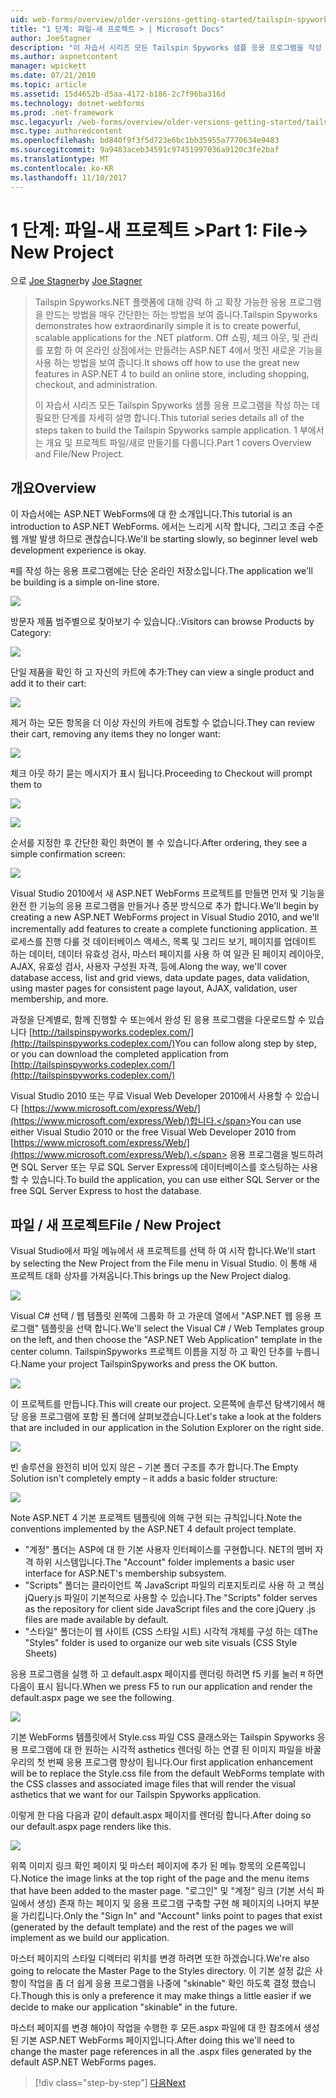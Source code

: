 ```yaml
---
uid: web-forms/overview/older-versions-getting-started/tailspin-spyworks/tailspin-spyworks-part-1
title: "1 단계: 파일-새 프로젝트 > | Microsoft Docs"
author: JoeStagner
description: "이 자습서 시리즈 모든 Tailspin Spyworks 샘플 응용 프로그램을 작성 하는 데 필요한 단계를 자세히 설명 합니다. 1 부에서는 개요 및 프로젝트 파일/새로 만들기를 다룹니다."
ms.author: aspnetcontent
manager: wpickett
ms.date: 07/21/2010
ms.topic: article
ms.assetid: 15d4652b-d5aa-4172-b186-2c7f96ba316d
ms.technology: dotnet-webforms
ms.prod: .net-framework
msc.legacyurl: /web-forms/overview/older-versions-getting-started/tailspin-spyworks/tailspin-spyworks-part-1
msc.type: authoredcontent
ms.openlocfilehash: bd840f9f3f5d723e6bc1bb35955a7770634e9483
ms.sourcegitcommit: 9a9483aceb34591c97451997036a9120c3fe2baf
ms.translationtype: MT
ms.contentlocale: ko-KR
ms.lasthandoff: 11/10/2017
---
```

<a name="part-1-file--new-project"></a><span data-ttu-id="c0a38-104">1 단계: 파일-새 프로젝트 ></span><span class="sxs-lookup"><span data-stu-id="c0a38-104">Part 1: File-> New Project</span></span>
====================
<span data-ttu-id="c0a38-105">으로 [Joe Stagner](https://github.com/JoeStagner)</span><span class="sxs-lookup"><span data-stu-id="c0a38-105">by [Joe Stagner](https://github.com/JoeStagner)</span></span>

> <span data-ttu-id="c0a38-106">Tailspin Spyworks.NET 플랫폼에 대해 강력 하 고 확장 가능한 응용 프로그램을 만드는 방법을 매우 간단한는 하는 방법을 보여 줍니다.</span><span class="sxs-lookup"><span data-stu-id="c0a38-106">Tailspin Spyworks demonstrates how extraordinarily simple it is to create powerful, scalable applications for the .NET platform.</span></span> <span data-ttu-id="c0a38-107">Off 쇼핑, 체크 아웃, 및 관리를 포함 하 여 온라인 상점에서는 만들려는 ASP.NET 4에서 멋진 새로운 기능을 사용 하는 방법을 보여 줍니다.</span><span class="sxs-lookup"><span data-stu-id="c0a38-107">It shows off how to use the great new features in ASP.NET 4 to build an online store, including shopping, checkout, and administration.</span></span>
> 
> <span data-ttu-id="c0a38-108">이 자습서 시리즈 모든 Tailspin Spyworks 샘플 응용 프로그램을 작성 하는 데 필요한 단계를 자세히 설명 합니다.</span><span class="sxs-lookup"><span data-stu-id="c0a38-108">This tutorial series details all of the steps taken to build the Tailspin Spyworks sample application.</span></span> <span data-ttu-id="c0a38-109">1 부에서는 개요 및 프로젝트 파일/새로 만들기를 다룹니다.</span><span class="sxs-lookup"><span data-stu-id="c0a38-109">Part 1 covers Overview and File/New Project.</span></span>


## <a id="_Toc260221666"></a><span data-ttu-id="c0a38-110">개요</span><span class="sxs-lookup"><span data-stu-id="c0a38-110">Overview</span></span>

<span data-ttu-id="c0a38-111">이 자습서에는 ASP.NET WebForms에 대 한 소개입니다.</span><span class="sxs-lookup"><span data-stu-id="c0a38-111">This tutorial is an introduction to ASP.NET WebForms.</span></span> <span data-ttu-id="c0a38-112">에서는 느리게 시작 합니다, 그리고 초급 수준 웹 개발 발생 하므로 괜찮습니다.</span><span class="sxs-lookup"><span data-stu-id="c0a38-112">We'll be starting slowly, so beginner level web development experience is okay.</span></span>

<span data-ttu-id="c0a38-113">म를 작성 하는 응용 프로그램에는 단순 온라인 저장소입니다.</span><span class="sxs-lookup"><span data-stu-id="c0a38-113">The application we'll be building is a simple on-line store.</span></span>

![](tailspin-spyworks-part-1/_static/image1.jpg)


<span data-ttu-id="c0a38-114">방문자 제품 범주별으로 찾아보기 수 있습니다.:</span><span class="sxs-lookup"><span data-stu-id="c0a38-114">Visitors can browse Products by Category:</span></span>

![](tailspin-spyworks-part-1/_static/image2.jpg)

<span data-ttu-id="c0a38-115">단일 제품을 확인 하 고 자신의 카트에 추가:</span><span class="sxs-lookup"><span data-stu-id="c0a38-115">They can view a single product and add it to their cart:</span></span>

![](tailspin-spyworks-part-1/_static/image3.jpg)

<span data-ttu-id="c0a38-116">제거 하는 모든 항목을 더 이상 자신의 카트에 검토할 수 없습니다.</span><span class="sxs-lookup"><span data-stu-id="c0a38-116">They can review their cart, removing any items they no longer want:</span></span>

![](tailspin-spyworks-part-1/_static/image4.jpg)

<span data-ttu-id="c0a38-117">체크 아웃 하기 묻는 메시지가 표시 됩니다.</span><span class="sxs-lookup"><span data-stu-id="c0a38-117">Proceeding to Checkout will prompt them to</span></span>

![](tailspin-spyworks-part-1/_static/image5.jpg)

![](tailspin-spyworks-part-1/_static/image6.jpg)

<span data-ttu-id="c0a38-118">순서를 지정한 후 간단한 확인 화면이 볼 수 있습니다.</span><span class="sxs-lookup"><span data-stu-id="c0a38-118">After ordering, they see a simple confirmation screen:</span></span>

![](tailspin-spyworks-part-1/_static/image7.jpg)


<span data-ttu-id="c0a38-119">Visual Studio 2010에서 새 ASP.NET WebForms 프로젝트를 만들면 먼저 및 기능을 완전 한 기능의 응용 프로그램을 만들거나 증분 방식으로 추가 합니다.</span><span class="sxs-lookup"><span data-stu-id="c0a38-119">We'll begin by creating a new ASP.NET WebForms project in Visual Studio 2010, and we'll incrementally add features to create a complete functioning application.</span></span> <span data-ttu-id="c0a38-120">프로세스를 진행 다룰 것 데이터베이스 액세스, 목록 및 그리드 보기, 페이지를 업데이트 하는 데이터, 데이터 유효성 검사, 마스터 페이지를 사용 하 여 일관 된 페이지 레이아웃, AJAX, 유효성 검사, 사용자 구성원 자격, 등에.</span><span class="sxs-lookup"><span data-stu-id="c0a38-120">Along the way, we'll cover database access, list and grid views, data update pages, data validation, using master pages for consistent page layout, AJAX, validation, user membership, and more.</span></span>

<span data-ttu-id="c0a38-121">과정을 단계별로, 함께 진행할 수 또는에서 완성 된 응용 프로그램을 다운로드할 수 있습니다 [http://tailspinspyworks.codeplex.com/](http://tailspinspyworks.codeplex.com/)</span><span class="sxs-lookup"><span data-stu-id="c0a38-121">You can follow along step by step, or you can download the completed application from [http://tailspinspyworks.codeplex.com/](http://tailspinspyworks.codeplex.com/)</span></span>

<span data-ttu-id="c0a38-122">Visual Studio 2010 또는 무료 Visual Web Developer 2010에서 사용할 수 있습니다 [https://www.microsoft.com/express/Web/](https://www.microsoft.com/express/Web/)합니다.</span><span class="sxs-lookup"><span data-stu-id="c0a38-122">You can use either Visual Studio 2010 or the free Visual Web Developer 2010 from [https://www.microsoft.com/express/Web/](https://www.microsoft.com/express/Web/).</span></span> <span data-ttu-id="c0a38-123">응용 프로그램을 빌드하려면 SQL Server 또는 무료 SQL Server Express에 데이터베이스를 호스팅하는 사용할 수 있습니다.</span><span class="sxs-lookup"><span data-stu-id="c0a38-123">To build the application, you can use either SQL Server or the free SQL Server Express to host the database.</span></span>

## <a id="_Toc260221667"></a><span data-ttu-id="c0a38-124">파일 / 새 프로젝트</span><span class="sxs-lookup"><span data-stu-id="c0a38-124">File / New Project</span></span>

<span data-ttu-id="c0a38-125">Visual Studio에서 파일 메뉴에서 새 프로젝트를 선택 하 여 시작 합니다.</span><span class="sxs-lookup"><span data-stu-id="c0a38-125">We'll start by selecting the New Project from the File menu in Visual Studio.</span></span> <span data-ttu-id="c0a38-126">이 통해 새 프로젝트 대화 상자를 가져옵니다.</span><span class="sxs-lookup"><span data-stu-id="c0a38-126">This brings up the New Project dialog.</span></span>

![](tailspin-spyworks-part-1/_static/image8.jpg)

<span data-ttu-id="c0a38-127">Visual C# 선택 / 웹 템플릿 왼쪽에 그룹화 하 고 가운데 열에서 "ASP.NET 웹 응용 프로그램" 템플릿을 선택 합니다.</span><span class="sxs-lookup"><span data-stu-id="c0a38-127">We'll select the Visual C# / Web Templates group on the left, and then choose the "ASP.NET Web Application" template in the center column.</span></span> <span data-ttu-id="c0a38-128">TailspinSpyworks 프로젝트 이름을 지정 하 고 확인 단추를 누릅니다.</span><span class="sxs-lookup"><span data-stu-id="c0a38-128">Name your project TailspinSpyworks and press the OK button.</span></span>

![](tailspin-spyworks-part-1/_static/image9.jpg)

<span data-ttu-id="c0a38-129">이 프로젝트를 만듭니다.</span><span class="sxs-lookup"><span data-stu-id="c0a38-129">This will create our project.</span></span> <span data-ttu-id="c0a38-130">오른쪽에 솔루션 탐색기에서 해당 응용 프로그램에 포함 된 폴더에 살펴보겠습니다.</span><span class="sxs-lookup"><span data-stu-id="c0a38-130">Let's take a look at the folders that are included in our application in the Solution Explorer on the right side.</span></span>

![](tailspin-spyworks-part-1/_static/image10.jpg)

<span data-ttu-id="c0a38-131">빈 솔루션을 완전히 비어 있지 않은 – 기본 폴더 구조를 추가 합니다.</span><span class="sxs-lookup"><span data-stu-id="c0a38-131">The Empty Solution isn't completely empty – it adds a basic folder structure:</span></span>

![](tailspin-spyworks-part-1/_static/image1.png)

<span data-ttu-id="c0a38-132">Note ASP.NET 4 기본 프로젝트 템플릿에 의해 구현 되는 규칙입니다.</span><span class="sxs-lookup"><span data-stu-id="c0a38-132">Note the conventions implemented by the ASP.NET 4 default project template.</span></span>

- <span data-ttu-id="c0a38-133">"계정" 폴더는 ASP에 대 한 기본 사용자 인터페이스를 구현합니다. NET의 멤버 자격 하위 시스템입니다.</span><span class="sxs-lookup"><span data-stu-id="c0a38-133">The "Account" folder implements a basic user interface for ASP.NET's membership subsystem.</span></span>
- <span data-ttu-id="c0a38-134">"Scripts" 폴더는 클라이언트 쪽 JavaScript 파일의 리포지토리로 사용 하 고 핵심 jQuery.js 파일이 기본적으로 사용할 수 있습니다.</span><span class="sxs-lookup"><span data-stu-id="c0a38-134">The "Scripts" folder serves as the repository for client side JavaScript files and the core jQuery .js files are made available by default.</span></span>
- <span data-ttu-id="c0a38-135">"스타일" 폴더는이 웹 사이트 (CSS 스타일 시트) 시각적 개체를 구성 하는 데</span><span class="sxs-lookup"><span data-stu-id="c0a38-135">The "Styles" folder is used to organize our web site visuals (CSS Style Sheets)</span></span>

<span data-ttu-id="c0a38-136">응용 프로그램을 실행 하 고 default.aspx 페이지를 렌더링 하려면 f5 키를 눌러 म 하면 다음이 표시 됩니다.</span><span class="sxs-lookup"><span data-stu-id="c0a38-136">When we press F5 to run our application and render the default.aspx page we see the following.</span></span>

![](tailspin-spyworks-part-1/_static/image11.jpg)

<span data-ttu-id="c0a38-137">기본 WebForms 템플릿에서 Style.css 파일 CSS 클래스와는 Tailspin Spyworks 응용 프로그램에 대 한 원하는 시각적 asthetics 렌더링 하는 연결 된 이미지 파일을 바꿀 우리의 첫 번째 응용 프로그램 향상이 됩니다.</span><span class="sxs-lookup"><span data-stu-id="c0a38-137">Our first application enhancement will be to replace the Style.css file from the default WebForms template with the CSS classes and associated image files that will render the visual asthetics that we want for our Tailspin Spyworks application.</span></span>

<span data-ttu-id="c0a38-138">이렇게 한 다음 다음과 같이 default.aspx 페이지를 렌더링 합니다.</span><span class="sxs-lookup"><span data-stu-id="c0a38-138">After doing so our default.aspx page renders like this.</span></span>

![](tailspin-spyworks-part-1/_static/image12.jpg)

<span data-ttu-id="c0a38-139">위쪽 이미지 링크 확인 페이지 및 마스터 페이지에 추가 된 메뉴 항목의 오른쪽입니다.</span><span class="sxs-lookup"><span data-stu-id="c0a38-139">Notice the image links at the top right of the page and the menu items that have been added to the master page.</span></span> <span data-ttu-id="c0a38-140">"로그인" 및 "계정" 링크 (기본 서식 파일에서 생성) 존재 하는 페이지 및 응용 프로그램 구축할 구현 해 페이지의 나머지 부분을 가리킵니다.</span><span class="sxs-lookup"><span data-stu-id="c0a38-140">Only the "Sign In" and "Account" links point to pages that exist (generated by the default template) and the rest of the pages we will implement as we build our application.</span></span>

<span data-ttu-id="c0a38-141">마스터 페이지의 스타일 디렉터리 위치를 변경 하려면 또한 하겠습니다.</span><span class="sxs-lookup"><span data-stu-id="c0a38-141">We're also going to relocate the Master Page to the Styles directory.</span></span> <span data-ttu-id="c0a38-142">이 기본 설정 값은 사항이 작업을 좀 더 쉽게 응용 프로그램을 나중에 "skinable" 확인 하도록 결정 했습니다.</span><span class="sxs-lookup"><span data-stu-id="c0a38-142">Though this is only a preference it may make things a little easier if we decide to make our application "skinable" in the future.</span></span>

<span data-ttu-id="c0a38-143">마스터 페이지를 변경 해야이 작업을 수행한 후 모든.aspx 파일에 대 한 참조에서 생성 된 기본 ASP.NET WebForms 페이지입니다.</span><span class="sxs-lookup"><span data-stu-id="c0a38-143">After doing this we'll need to change the master page references in all the .aspx files generated by the default ASP.NET WebForms pages.</span></span>

>[!div class="step-by-step"]
[<span data-ttu-id="c0a38-144">다음</span><span class="sxs-lookup"><span data-stu-id="c0a38-144">Next</span></span>](tailspin-spyworks-part-2.md)
